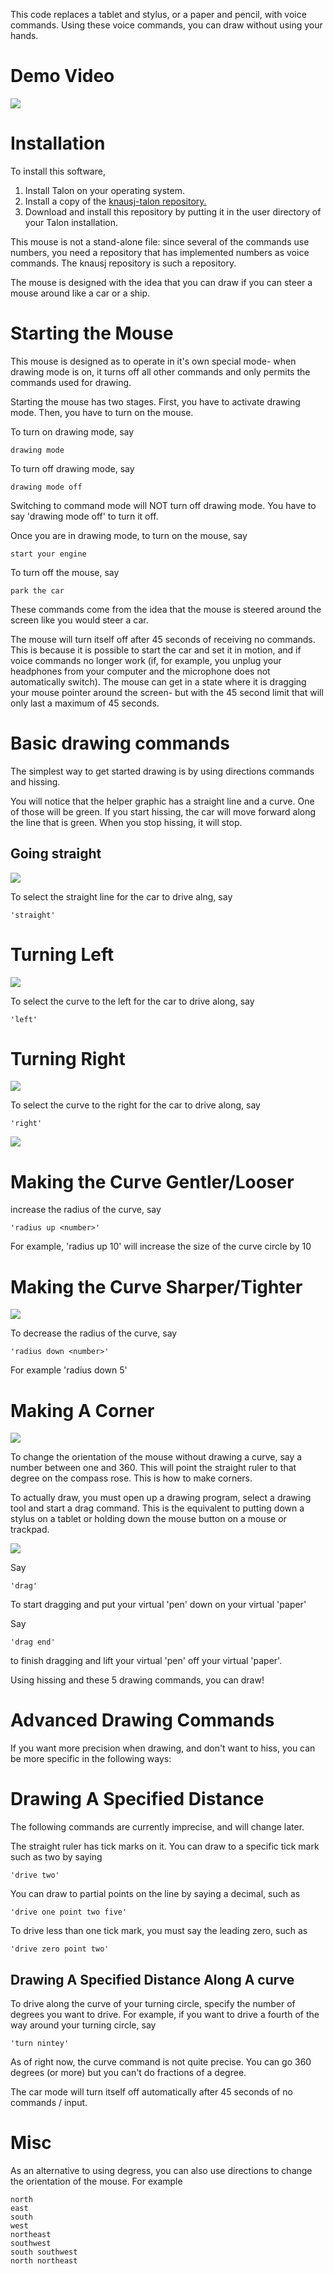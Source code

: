 This code replaces a tablet and stylus, or a paper and pencil, with voice commands.  Using these voice commands, you can draw without using your hands.  

# Demo Video


![](assets/drawing-a-half-moon.gif)


# Installation

To install this software, 

1. Install Talon on your operating system.
2. Install a copy of the [knausj-talon repository.](https://github.com/knausj85/knausj_talon )
3. Download and install this repository by putting it in the user directory of your Talon installation.  

This mouse is not a stand-alone file: since several of the commands use numbers, you need a repository that has implemented numbers as voice commands.  The knausj repository is such a repository. 

The mouse is designed with the idea that you can draw if you can steer a mouse around like a car or a ship.  

# Starting the Mouse

This mouse is designed as to operate in it's own special mode- when drawing mode is on, it turns off all other commands and only permits the commands used for drawing.  

Starting the mouse has two stages.  First, you have to activate drawing mode.  Then, you have to turn on the mouse. 

To turn on drawing mode, say 

    drawing mode

To turn off drawing mode, say

    drawing mode off

Switching to command mode will NOT turn off drawing mode.  You have to say 'drawing mode off' to turn it off.  

Once you are in drawing mode, to turn on the mouse, say 

    start your engine

To turn off the mouse, say 

    park the car

These commands come from the idea that the mouse is steered around the screen like you would steer a car.  

The mouse will turn itself off after 45 seconds of receiving no commands.  This is because it is possible to start the car and set it in motion, and if voice commands no longer work (if, for example, you unplug your headphones from your computer and the microphone does not automatically switch).  The mouse can get in a state where it is dragging your mouse pointer around the screen- but with the 45 second limit that will only last a maximum of 45 seconds.  

# Basic drawing commands  

The simplest way to get started drawing is by using directions commands and hissing.  

You will notice that the helper graphic has a straight line and a curve.  One of those will be green.  If you start hissing, the car will move forward along the line that is green.  When you stop hissing, it will stop.  

## Going straight

![](assets/straight.gif)

To select the straight line for the car to drive alng, say 

    'straight' 

# Turning Left

![](assets/left-hiss.gif)

To select the curve to the left for the car to drive along, say 

    'left'

# Turning Right

![](assets/right.gif)

To select the curve to the right for the car to drive along, say 

    'right' 

![](assets/radius-up.gif)

# Making the Curve Gentler/Looser

increase the radius of the curve, say 

    'radius up <number>'

For example, 'radius up 10' will increase the size of the curve circle by 10 

# Making the Curve Sharper/Tighter

![](assets/radius-down.gif)

To decrease the radius of the curve, say 

    'radius down <number>'

For example 'radius down 5'


# Making A Corner

![](assets/orientation-by-degree.gif)

To change the orientation of the mouse without drawing a curve, say a number between one and 360.  This will point the straight ruler to that degree on the compass rose.  This is how to make corners.  


To actually draw, you must open up a drawing program, select a drawing tool and start a drag command.  This is the equivalent to putting down a stylus on a tablet or holding down the mouse button on a mouse or trackpad.  

![](assets/drag.gif)


Say 

    'drag' 

To start dragging and put your virtual 'pen' down on your virtual 'paper'

Say 

    'drag end' 

to finish dragging and lift your virtual 'pen' off your virtual 'paper'.

Using hissing and these 5 drawing commands, you can draw!  

# Advanced Drawing Commands 

If you want more precision when drawing, and don't want to hiss, you can be more specific in the following ways:  

# Drawing A Specified Distance

The following commands are currently imprecise, and will change later.  

The straight ruler has tick marks on it.  You can draw to a specific tick mark such as two by saying

    'drive two'

You can draw to partial points on the line by saying a decimal, such as 

    'drive one point two five'  

To drive less than one tick mark, you must say the leading zero, such as

    'drive zero point two'

## Drawing A Specified Distance Along A curve

To drive along the curve of your turning circle, specify the number of degrees you want to drive.  For example, if you want to drive a fourth of the way around your turning circle, say 

    'turn nintey'  

As of right now, the curve command is not quite precise.  You can go 360 degrees (or more) but you can't do fractions of a degree.  

The car mode will turn itself off automatically after 45 seconds of no commands / input.

# Misc

As an alternative to using degress, you can also use directions to change the orientation of the mouse.  For example 

    north
    east
    south
    west
    northeast
    southwest
    south southwest
    north northeast

